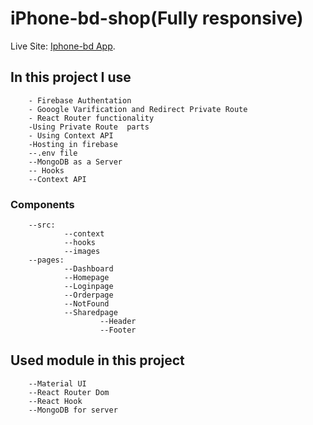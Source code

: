 # iPhone-bd-shop(Fully responsive)

Live Site: [Iphone-bd App](https://iphone-bd.web.app/).

## In this project I use

        - Firebase Authentation
        - Gooogle Varification and Redirect Private Route
        - React Router functionality
        -Using Private Route  parts
        - Using Context API
        -Hosting in firebase
        --.env file
        --MongoDB as a Server
        -- Hooks
        --Context API

### Components

        --src:
                --context
                --hooks
                --images
        --pages:
                --Dashboard
                --Homepage
                --Loginpage
                --Orderpage
                --NotFound
                --Sharedpage
                        --Header
                        --Footer

## Used module in this project

        --Material UI
        --React Router Dom
        --React Hook
        --MongoDB for server
